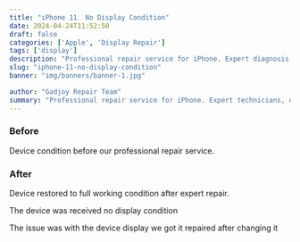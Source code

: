 ```yaml
---
title: "iPhone 11  No Display Condition"
date: 2024-04-24T11:52:50
draft: false
categories: ['Apple', 'Display Repair']
tags: ['display']
description: "Professional repair service for iPhone. Expert diagnosis and quality repairs in Bangalore."
slug: "iphone-11-no-display-condition"
banner: "img/banners/banner-1.jpg"

author: "Gadjoy Repair Team"
summary: "Professional repair service for iPhone. Expert technicians, quality parts, warranty included."
---
```


### Before

Device condition before our professional repair service.

### After

Device restored to full working condition after expert repair.

The device was received no display condition

The issue was with the device display we got it repaired after changing it